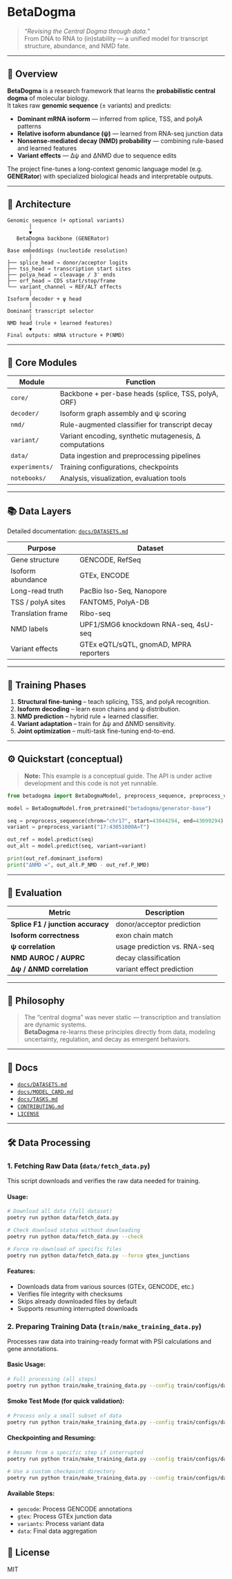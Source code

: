 # BetaDogma

> _“Revising the Central Dogma through data.”_  
> From DNA to RNA to (in)stability — a unified model for transcript structure, abundance, and NMD fate.

---

## 🔬 Overview

**BetaDogma** is a research framework that learns the **probabilistic central dogma** of molecular biology.  
It takes raw **genomic sequence** (± variants) and predicts:

- **Dominant mRNA isoform** — inferred from splice, TSS, and polyA patterns  
- **Relative isoform abundance (ψ)** — learned from RNA-seq junction data  
- **Nonsense-mediated decay (NMD) probability** — combining rule-based and learned features  
- **Variant effects** — Δψ and ΔNMD due to sequence edits

The project fine-tunes a long-context genomic language model (e.g. **GENERator**) with specialized biological heads and interpretable outputs.

---

## 🧱 Architecture

```
Genomic sequence (+ optional variants)
       │
       ▼
   BetaDogma backbone (GENERator)
       │
Base embeddings (nucleotide resolution)
       │
├── splice_head → donor/acceptor logits
├── tss_head → transcription start sites
├── polya_head → cleavage / 3′ ends
├── orf_head → CDS start/stop/frame
└── variant_channel → REF/ALT effects
       │
Isoform decoder + ψ head
       │
Dominant transcript selector
       │
NMD head (rule + learned features)
       ▼
Final outputs: mRNA structure + P(NMD)
```

---

## 🧩 Core Modules

| Module | Function |
|---------|-----------|
| `core/` | Backbone + per-base heads (splice, TSS, polyA, ORF) |
| `decoder/` | Isoform graph assembly and ψ scoring |
| `nmd/` | Rule-augmented classifier for transcript decay |
| `variant/` | Variant encoding, synthetic mutagenesis, Δ computations |
| `data/` | Data ingestion and preprocessing pipelines |
| `experiments/` | Training configurations, checkpoints |
| `notebooks/` | Analysis, visualization, evaluation tools |

---

## 📚 Data Layers

Detailed documentation: [`docs/DATASETS.md`](./docs/DATASETS.md)

| Purpose | Dataset |
|----------|----------|
| Gene structure | GENCODE, RefSeq |
| Isoform abundance | GTEx, ENCODE |
| Long-read truth | PacBio Iso-Seq, Nanopore |
| TSS / polyA sites | FANTOM5, PolyA-DB |
| Translation frame | Ribo-seq |
| NMD labels | UPF1/SMG6 knockdown RNA-seq, 4sU-seq |
| Variant effects | GTEx eQTL/sQTL, gnomAD, MPRA reporters |

---

## 🧠 Training Phases

1. **Structural fine-tuning** – teach splicing, TSS, and polyA recognition.  
2. **Isoform decoding** – learn exon chains and ψ distribution.  
3. **NMD prediction** – hybrid rule + learned classifier.  
4. **Variant adaptation** – train for Δψ and ΔNMD sensitivity.  
5. **Joint optimization** – multi-task fine-tuning end-to-end.

---

## ⚙️ Quickstart (conceptual)

> **Note:** This example is a conceptual guide. The API is under active development and this code is not yet runnable.

```python
from betadogma import BetaDogmaModel, preprocess_sequence, preprocess_variant

model = BetaDogmaModel.from_pretrained("betadogma/generator-base")

seq = preprocess_sequence(chrom="chr17", start=43044294, end=43099294)
variant = preprocess_variant("17:43051000A>T")

out_ref = model.predict(seq)
out_alt = model.predict(seq, variant=variant)

print(out_ref.dominant_isoform)
print("ΔNMD =", out_alt.P_NMD - out_ref.P_NMD)
```

---

## 🧪 Evaluation

| Metric | Description |
|---------|-------------|
| **Splice F1 / junction accuracy** | donor/acceptor prediction |
| **Isoform correctness** | exon chain match |
| **ψ correlation** | usage prediction vs. RNA-seq |
| **NMD AUROC / AUPRC** | decay classification |
| **Δψ / ΔNMD correlation** | variant effect prediction |

---

## 🧬 Philosophy

> The “central dogma” was never static — transcription and translation are dynamic systems.  
> **BetaDogma** re-learns these principles directly from data, modeling uncertainty, regulation, and decay as emergent behaviors.

---

## 📖 Docs

- [`docs/DATASETS.md`](./docs/DATASETS.md)
- [`docs/MODEL_CARD.md`](./docs/MODEL_CARD.md)
- [`docs/TASKS.md`](./docs/TASKS.md)
- [`CONTRIBUTING.md`](./CONTRIBUTING.md)
- [`LICENSE`](./LICENSE)

---

## 🛠️ Data Processing

### 1. Fetching Raw Data (`data/fetch_data.py`)

This script downloads and verifies the raw data needed for training.

#### Usage:
```bash
# Download all data (full dataset)
poetry run python data/fetch_data.py

# Check download status without downloading
poetry run python data/fetch_data.py --check

# Force re-download of specific files
poetry run python data/fetch_data.py --force gtex_junctions
```

#### Features:
- Downloads data from various sources (GTEx, GENCODE, etc.)
- Verifies file integrity with checksums
- Skips already downloaded files by default
- Supports resuming interrupted downloads

### 2. Preparing Training Data (`train/make_training_data.py`)

Processes raw data into training-ready format with PSI calculations and gene annotations.

#### Basic Usage:
```bash
# Full processing (all steps)
poetry run python train/make_training_data.py --config train/configs/data.base.yaml
```

#### Smoke Test Mode (for quick validation):
```bash
# Process only a small subset of data
poetry run python train/make_training_data.py --config train/configs/data.base.yaml --smoke
```

#### Checkpointing and Resuming:
```bash
# Resume from a specific step if interrupted
poetry run python train/make_training_data.py --config train/configs/data.base.yaml --from-step gtex

# Use a custom checkpoint directory
poetry run python train/make_training_data.py --config train/configs/data.base.yaml --checkpoint-dir my_checkpoints
```

#### Available Steps:
- `gencode`: Process GENCODE annotations
- `gtex`: Process GTEx junction data
- `variants`: Process variant data
- `data`: Final data aggregation

## 📜 License

MIT
